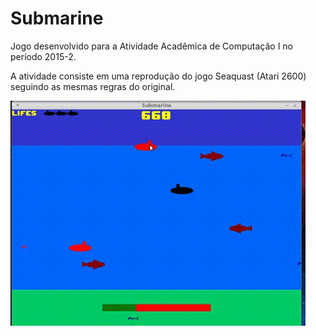 # Submarine

Jogo desenvolvido para a Atividade Acadêmica de Computação I no período 2015-2.

A atividade consiste em uma reprodução do jogo Seaquast (Atari 2600) seguindo as mesmas regras do original.

![gameplay](screenshots/gameplay.gif)